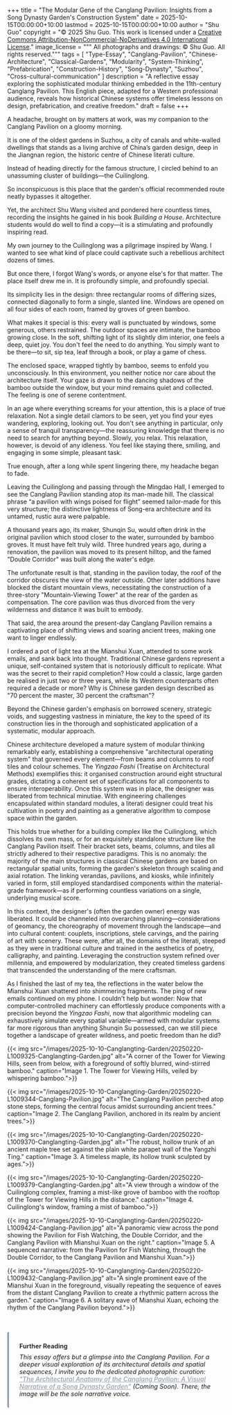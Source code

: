 +++
title = "The Modular Gene of the Canglang Pavilion: Insights from a Song Dynasty Garden's Construction System"
date = 2025-10-15T00:00:00+10:00
lastmod = 2025-10-15T00:00:00+10:00
author = "Shu Guo"
copyright = "© 2025 Shu Guo. This work is licensed under a [Creative Commons Attribution-NonCommercial-NoDerivatives 4.0 International License](https://creativecommons.org/licenses/by-nc-nd/4.0/)."
image_license = """
All photographs and drawings: © Shu Guo. All rights reserved."""
tags = [
"Type-Essay",
"Canglang-Pavilion", 
"Chinese-Architecture",
"Classical-Gardens",
"Modularity",
"System-Thinking",
"Prefabrication",
"Construction-History",
"Song-Dynasty",
"Suzhou",
"Cross-cultural-communication"
]
description = "A reflective essay exploring the sophisticated modular thinking embedded in the 11th-century Canglang Pavilion. This English piece, adapted for a Western professional audience, reveals how historical Chinese systems offer timeless lessons on design, prefabrication, and creative freedom."
draft = false
+++

A headache, brought on by matters at work, was my companion to the Canglang Pavilion on a gloomy morning.

It is one of the oldest gardens in Suzhou, a city of canals and white-walled dwellings that stands as a living archive of China’s garden design, deep in the Jiangnan region, the historic centre of Chinese literati culture.

Instead of heading directly for the famous structure, I circled behind to an unassuming cluster of buildings—the Cuilinglong.

So inconspicuous is this place that the garden's official recommended route neatly bypasses it altogether.

Yet, the architect Shu Wang visited and pondered here countless times, recording the insights he gained in his book *Building a House*. Architecture students would do well to find a copy—it is a stimulating and profoundly inspiring read.

My own journey to the Cuilinglong was a pilgrimage inspired by Wang. I wanted to see what kind of place could captivate such a rebellious architect dozens of times.

But once there, I forgot Wang's words, or anyone else's for that matter. The place itself drew me in. It is profoundly simple, and profoundly special.

Its simplicity lies in the design: three rectangular rooms of differing sizes, connected diagonally to form a single, slanted line. Windows are opened on all four sides of each room, framed by groves of green bamboo.

What makes it special is this: every wall is punctuated by windows, some generous, others restrained. The outdoor spaces are intimate, the bamboo growing close. In the soft, shifting light of its slightly dim interior, one feels a deep, quiet joy. You don't feel the need to do anything. You simply want to be there—to sit, sip tea, leaf through a book, or play a game of chess.

The enclosed space, wrapped tightly by bamboo, seems to enfold you unconsciously. In this environment, you neither notice nor care about the architecture itself. Your gaze is drawn to the dancing shadows of the bamboo outside the window, but your mind remains quiet and collected. The feeling is one of serene contentment.

In an age where everything screams for your attention, this is a place of true relaxation. Not a single detail clamors to be seen, yet you find your eyes wandering, exploring, looking out. You don't see anything in particular, only a sense of tranquil transparency—the reassuring knowledge that there is no need to search for anything beyond. Slowly, you relax. This relaxation, however, is devoid of any idleness. You feel like staying there, smiling, and engaging in some simple, pleasant task.

True enough, after a long while spent lingering there, my headache began to fade.

Leaving the Cuilinglong and passing through the Mingdao Hall, I emerged to see the Canglang Pavilion standing atop its man-made hill. The classical phrase “a pavilion with wings poised for flight” seemed tailor-made for this very structure; the distinctive lightness of Song-era architecture and its untamed, rustic aura were palpable.

A thousand years ago, its maker, Shunqin Su, would often drink in the original pavilion which stood closer to the water, surrounded by bamboo groves. It must have felt truly wild. Three hundred years ago, during a renovation, the pavilion was moved to its present hilltop, and the famed "Double Corridor" was built along the water's edge.

The unfortunate result is that, standing in the pavilion today, the roof of the corridor obscures the view of the water outside. Other later additions have blocked the distant mountain views, necessitating the construction of a three-story "Mountain-Viewing Tower" at the rear of the garden as compensation. The core pavilion was thus divorced from the very wilderness and distance it was built to embody.

That said, the area around the present-day Canglang Pavilion remains a captivating place of shifting views and soaring ancient trees, making one want to linger endlessly.

I ordered a pot of light tea at the Mianshui Xuan, attended to some work emails, and sank back into thought. Traditional Chinese gardens represent a unique, self-contained system that is notoriously difficult to replicate. What was the secret to their rapid completion? How could a classic, large garden be realised in just two or three years, while its Western counterparts often required a decade or more? Why is Chinese garden design described as "70 percent the master, 30 percent the craftsman"?

Beyond the Chinese garden's emphasis on borrowed scenery, strategic voids, and suggesting vastness in miniature, the key to the speed of its construction lies in the thorough and sophisticated application of a systematic, modular approach.

Chinese architecture developed a mature system of modular thinking remarkably early, establishing a comprehensive "architectural operating system" that governed every element—from beams and columns to roof tiles and colour schemes. The *Yingzao Fashi* (Treatise on Architectural Methods) exemplifies this: it organised construction around eight structural grades, dictating a coherent set of specifications for all components to ensure interoperability. Once this system was in place, the designer was liberated from technical minutiae. With engineering challenges encapsulated within standard modules, a literati designer could treat his cultivation in poetry and painting as a generative algorithm to compose space within the garden.

This holds true whether for a building complex like the Cuilinglong, which dissolves its own mass, or for an exquisitely standalone structure like the Canglang Pavilion itself. Their bracket sets, beams, columns, and tiles all strictly adhered to their respective paradigms. This is no anomaly: the majority of the main structures in classical Chinese gardens are based on rectangular spatial units, forming the garden's skeleton through scaling and axial rotation. The linking verandas, pavilions, and kiosks, while infinitely varied in form, still employed standardised components within the material-grade framework—as if performing countless variations on a single, underlying musical score.

In this context, the designer's (often the garden owner) energy was liberated. It could be channeled into overarching planning—considerations of geomancy, the choreography of movement through the landscape—and into cultural content: couplets, inscriptions, stele carvings, and the pairing of art with scenery. These were, after all, the domains of the literati, steeped as they were in traditional culture and trained in the aesthetics of poetry, calligraphy, and painting. Leveraging the construction system refined over millennia, and empowered by modularization, they created timeless gardens that transcended the understanding of the mere craftsman.

As I finished the last of my tea, the reflections in the water below the Mianshui Xuan shattered into shimmering fragments. The ping of new emails continued on my phone. I couldn't help but wonder: Now that computer-controlled machinery can effortlessly produce components with a precision beyond the *Yingzao Fashi*, now that algorithmic modeling can exhaustively simulate every spatial variable—armed with modular systems far more rigorous than anything Shunqin Su possessed, can we still piece together a landscape of greater wildness, and poetic freedom than he did?

{{< img
src="/images/2025-10-10-Canglangting-Garden/20250220-L1009325-Canglangting-Garden.jpg"
alt="A corner of the Tower for Viewing Hills, seen from below, with a foreground of softly blurred, wind-stirred bamboo."
caption="Image 1. The Tower for Viewing Hills, veiled by whispering bamboo.">}}

{{< img
src="/images/2025-10-10-Canglangting-Garden/20250220-L1009344-Canglang-Pavilion.jpg"
alt="The Canglang Pavilion perched atop stone steps, forming the central focus amidst surrounding ancient trees."
caption="Image 2. The Canglang Pavilion, anchored in its realm by ancient trees.">}}

{{< img
src="/images/2025-10-10-Canglangting-Garden/20250220-L1009370-Canglangting-Garden.jpg"
alt="The robust, hollow trunk of an ancient maple tree set against the plain white parapet wall of the Yangzhi Ting."
caption="Image 3. A timeless maple, its hollow trunk sculpted by ages.">}}

{{< img
src="/images/2025-10-10-Canglangting-Garden/20250220-L1009379-Canglangting-Garden.jpg"
alt="A view through a window of the Cuilinglong complex, framing a mist-like grove of bamboo with the rooftop of the Tower for Viewing Hills in the distance."
caption="Image 4. Cuilinglong's window, framing a mist of bamboo.">}}

{{< img
src="/images/2025-10-10-Canglangting-Garden/20250220-L1009424-Canglang-Pavilion.jpg"
alt="A panoramic view across the pond showing the Pavilion for Fish Watching, the Double Corridor, and the Canglang Pavilion with Mianshui Xuan on the right."
caption="Image 5. A sequenced narrative: from the Pavilion for Fish Watching, through the Double Corridor, to the Canglang Pavilion and Mianshui Xuan.">}}

{{< img
src="/images/2025-10-10-Canglangting-Garden/20250220-L1009432-Canglang-Pavilion.jpg"
alt="A single prominent eave of the Mianshui Xuan in the foreground, visually repeating the sequence of eaves from the distant Canglang Pavilion to create a rhythmic pattern across the garden."
caption="Image 6. A solitary eave of Mianshui Xuan, echoing the rhythm of the Canglang Pavilion beyond.">}}
</article>

<div class="extended-reading" style="margin: 3rem 0; padding: 1.5rem; background: var(--content2); border-left: 4px solid #959ea9; border-radius: 4px; font-size: 0.9rem;">
    <p style="margin: 0 0 0.5rem 0; font-weight: 600; color: var(--primary);">Further Reading</p>
    <p style="font-style: italic; margin: 0; color: var(--secondary);">
        This essay offers but a glimpse into the Canglang Pavilion. For a deeper visual exploration of its architectural details and spatial sequences, I invite you to the dedicated photographic curation: <a href="/the-architectural-anatomy-of-canglang-pavilion" style="color: #959ea9; font-weight: 500;">"The Architectural Anatomy of the Canglang Pavilion: A Visual Narrative of a Song Dynasty Garden"</a> (Coming Soon). There, the image will be the sole narrative voice.
    </p>
</div>